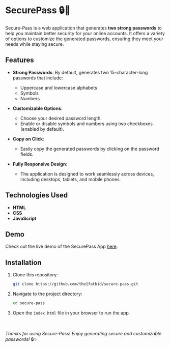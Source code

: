 # SecurePass 🔒🔑

Secure-Pass is a web application that generates **two strong passwords** to help you maintain better security for your online accounts. It offers a variety of options to customize the generated passwords, ensuring they meet your needs while staying secure.

## Features

- **Strong Passwords**: By default, generates two 15-character-long passwords that include:
  - Uppercase and lowercase alphabets
  - Symbols
  - Numbers

- **Customizable Options**:
  - Choose your desired password length.
  - Enable or disable symbols and numbers using two checkboxes (enabled by default).

- **Copy on Click**:
  - Easily copy the generated passwords by clicking on the password fields.
    
- **Fully Responsive Design**:
  - The application is designed to work seamlessly across devices, including desktops, tablets, and mobile phones.

## Technologies Used

- **HTML**
- **CSS**
- **JavaScript**

## Demo
Check out the live demo of the SecurePass App [here](https://the1fatkid.github.io/secure-pass/).


## Installation

1. Clone this repository:
   ```bash
   git clone https://github.com/the1fatkid/secure-pass.git
   ```
2. Navigate to the project directory:
   ```bash
   cd secure-pass
   ```
3. Open the `index.html` file in your browser to run the app.

<br> <br>
*Thanks for using Secure-Pass! Enjoy generating secure and customizable passwords!* 🔒✨
